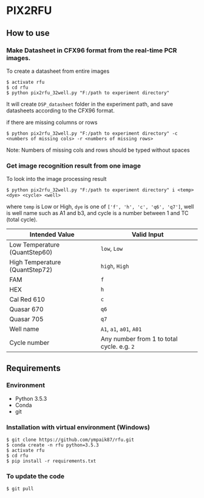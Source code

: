 # PIX2RFU

## How to use
### Make Datasheet in CFX96 format from the real-time PCR images.
To create a datasheet from entire images
```
$ activate rfu
$ cd rfu
$ python pix2rfu_32well.py "F:/path to experiment directory"
```
It will create `DSP_datasheet` folder in the experiment path, and save datasheets according to the CFX96 format.

if there are missing columns or rows
```
$ python pix2rfu_32well.py "F:/path to experiment directory" -c <numbers of missing cols> -r <numbers of missing rows>
```
Note: Numbers of missing cols and rows should be typed without spaces

### Get image recognition result from one image

To look into the image processing result
```
$ python pix2rfu_32well.py "F:/path to experiment directory" i <temp> <dye> <cycle> <well>
```
where `temp` is Low or High, `dye` is one of `['f', 'h', 'c', 'q6', 'q7']`, well is well name such as A1 and b3, and cycle is a number between 1 and TC (total cycle).

Intended Value | Valid Input
---------------|-------------
Low Temperature (QuantStep60) | `low`, `Low`
High Temperature (QuantStep72) | `high`, `High`
FAM | `f`
HEX | `h`
Cal Red 610 | `c`
Quasar 670 | `q6`
Quasar 705 | `q7`
Well name | `A1`, `a1`, `a01`, `A01`
Cycle number | Any number from 1 to total cycle. e.g. `2`

## Requirements
### Environment
- Python 3.5.3
- Conda
- git

### Installation with virtual environment (Windows)
```
$ git clone https://github.com/ympaik87/rfu.git
$ conda create -n rfu python=3.5.3
$ activate rfu
$ cd rfu
$ pip install -r requirements.txt
```

### To update the code
```
$ git pull
```
